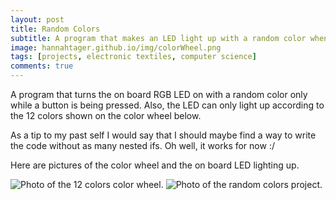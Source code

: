 ```yaml
---
layout: post
title: Random Colors
subtitle: A program that makes an LED light up with a random color when a button is pressed. 
image: hannahtager.github.io/img/colorWheel.png
tags: [projects, electronic textiles, computer science]
comments: true
---
```

A program that turns the on board RGB LED on with a random color only while a button is being pressed. 
Also, the LED can only light up according to the 12 colors shown on the color wheel below. 

As a tip to my past self I would say that I should maybe find a way to write the code without as many nested ifs. Oh well, it works for now :/

Here are pictures of the color wheel and the on board LED lighting up. 

![Photo of the 12 colors color wheel.](https://hannahtager.github.io/img/colorWheel.png)
![Photo of the random colors project.](https://hannahtager.github.io/img/randomColors.png)
